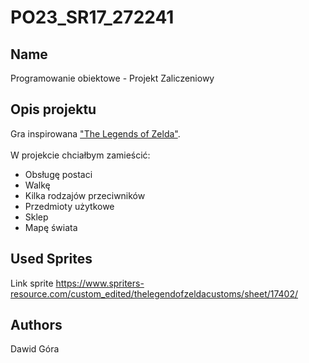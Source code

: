 # PO23_SR17_272241
## Name
Programowanie obiektowe - Projekt Zaliczeniowy

## Opis projektu
Gra inspirowana <a href="https://en.wikipedia.org/wiki/The_Legend_of_Zelda_(video_game)">"The Legends of Zelda"</a>.
<br>
<br>
W projekcie chciałbym zamieścić:
<ul>
<li>Obsługę postaci</li>
<li>Walkę</li>
<li>Kilka rodzajów przeciwników</li>
<li>Przedmioty użytkowe</li>
<li>Sklep</li>
<li>Mapę świata</li>
</ul>

## Used Sprites
Link sprite https://www.spriters-resource.com/custom_edited/thelegendofzeldacustoms/sheet/17402/

## Authors
Dawid Góra


